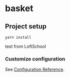 # basket

## Project setup
```
yarn install
```
test from LoftSchool

### Customize configuration
See [Configuration Reference](https://cli.vuejs.org/config/).
